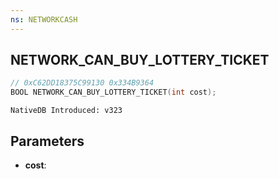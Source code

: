 ```yaml
---
ns: NETWORKCASH
---
```

## NETWORK_CAN_BUY_LOTTERY_TICKET

```c
// 0xC62DD18375C99130 0x334B9364
BOOL NETWORK_CAN_BUY_LOTTERY_TICKET(int cost);
```

```
NativeDB Introduced: v323
```

## Parameters
* **cost**:

